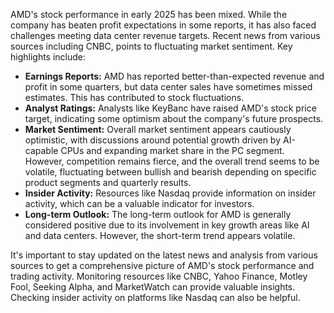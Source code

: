 AMD's stock performance in early 2025 has been mixed. While the company has beaten profit expectations in some reports, it has also faced challenges meeting data center revenue targets.  Recent news from various sources including CNBC, points to fluctuating market sentiment.  Key highlights include:

* **Earnings Reports:** AMD has reported better-than-expected revenue and profit in some quarters, but data center sales have sometimes missed estimates. This has contributed to stock fluctuations.
* **Analyst Ratings:**  Analysts like KeyBanc have raised AMD's stock price target, indicating some optimism about the company's future prospects.
* **Market Sentiment:** Overall market sentiment appears cautiously optimistic, with discussions around potential growth driven by AI-capable CPUs and expanding market share in the PC segment.  However, competition remains fierce, and the overall trend seems to be volatile, fluctuating between bullish and bearish depending on specific product segments and quarterly results.
* **Insider Activity:** Resources like Nasdaq provide information on insider activity, which can be a valuable indicator for investors.
* **Long-term Outlook:**  The long-term outlook for AMD is generally considered positive due to its involvement in key growth areas like AI and data centers. However, the short-term trend appears volatile.


It's important to stay updated on the latest news and analysis from various sources to get a comprehensive picture of AMD's stock performance and trading activity.  Monitoring resources like CNBC, Yahoo Finance, Motley Fool, Seeking Alpha, and MarketWatch can provide valuable insights.  Checking insider activity on platforms like Nasdaq can also be helpful.